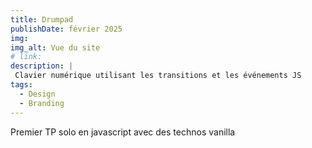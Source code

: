 ```yaml
---
title: Drumpad
publishDate: février 2025
img: 
img_alt: Vue du site
# link:
description: |
 Clavier numérique utilisant les transitions et les événements JS
tags:
  - Design
  - Branding
---
```


Premier TP solo en javascript avec des technos vanilla